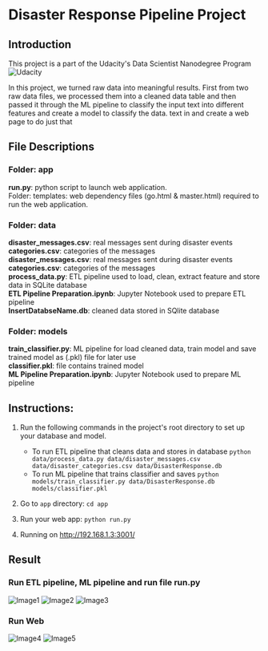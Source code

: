 # Disaster Response Pipeline Project

## Introduction
This project is a part of the Udacity's Data Scientist Nanodegree Program
![Udacity](https://mma.prnewswire.com/media/1121585/Udacity_Logo.jpg)

In this project, we turned raw data into meaningful results. First from two raw data files, we processed them into a cleaned data table and then passed it through the ML pipeline to classify the input text into different features and create a model to classify the data. text in and create a web page to do just that

## File Descriptions
### Folder: app
**run.py**: python script to launch web application.<br/>
Folder: templates: web dependency files (go.html & master.html) required to run the web application.

### Folder: data
**disaster_messages.csv**: real messages sent during disaster events<br/>
**categories.csv**: categories of the messages<br/>
**disaster_messages.csv**: real messages sent during disaster events<br/>
**categories.csv**: categories of the messages<br/>
**process_data.py**: ETL pipeline used to load, clean, extract feature and store data in SQLite database<br/>
**ETL Pipeline Preparation.ipynb**: Jupyter Notebook used to prepare ETL pipeline<br/>
**InsertDatabseName.db**: cleaned data stored in SQlite database

### Folder: models
**train_classifier.py**: ML pipeline for load cleaned data, train model and save trained model as (.pkl) file for later use<br/>
**classifier.pkl**: file contains trained model<br/>
**ML Pipeline Preparation.ipynb**: Jupyter Notebook used to prepare ML pipeline

## Instructions:
1. Run the following commands in the project's root directory to set up your database and model.

    - To run ETL pipeline that cleans data and stores in database
        `python data/process_data.py data/disaster_messages.csv data/disaster_categories.csv data/DisasterResponse.db`
    - To run ML pipeline that trains classifier and saves
        `python models/train_classifier.py data/DisasterResponse.db models/classifier.pkl`

2. Go to `app` directory: `cd app`

3. Run your web app: `python run.py`

4. Running on http://192.168.1.3:3001/

## Result
### Run ETL pipeline, ML pipeline and run file run.py
![Image1](https://github.com/ThanhTung152/Project-2/blob/main/image/1.jpg)
![Image2](https://github.com/ThanhTung152/Project-2/blob/main/image/2.jpg)
![Image3](https://github.com/ThanhTung152/Project-2/blob/main/image/3.jpg)

### Run Web
![Image4](https://github.com/ThanhTung152/Project-2/blob/main/image/4.jpg)
![Image5](https://github.com/ThanhTung152/Project-2/blob/main/image/5.jpg)
